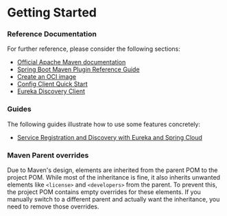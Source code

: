 # Getting Started

### Reference Documentation
For further reference, please consider the following sections:

* [Official Apache Maven documentation](https://maven.apache.org/guides/index.html)
* [Spring Boot Maven Plugin Reference Guide](https://docs.spring.io/spring-boot/3.3.3/maven-plugin)
* [Create an OCI image](https://docs.spring.io/spring-boot/3.3.3/maven-plugin/build-image.html)
* [Config Client Quick Start](https://docs.spring.io/spring-cloud-config/docs/current/reference/html/#_client_side_usage)
* [Eureka Discovery Client](https://docs.spring.io/spring-cloud-netflix/docs/current/reference/html/#service-discovery-eureka-clients)

### Guides
The following guides illustrate how to use some features concretely:

* [Service Registration and Discovery with Eureka and Spring Cloud](https://spring.io/guides/gs/service-registration-and-discovery/)

### Maven Parent overrides

Due to Maven's design, elements are inherited from the parent POM to the project POM.
While most of the inheritance is fine, it also inherits unwanted elements like `<license>` and `<developers>` from the parent.
To prevent this, the project POM contains empty overrides for these elements.
If you manually switch to a different parent and actually want the inheritance, you need to remove those overrides.

